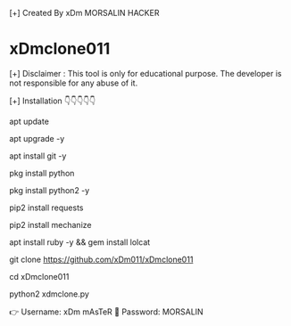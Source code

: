 [+] Created By xDm MORSALIN HACKER
   
 # xDmclone011


[+] Disclaimer :
This tool is only for educational purpose. The developer is not responsible for any abuse of it.

[+] Installation
👇👇👇👇👇

apt update

apt upgrade -y

apt install git -y

pkg install python

pkg install python2 -y

pip2 install requests

pip2 install mechanize

apt install ruby -y && gem install lolcat

git clone 
https://github.com/xDm011/xDmclone011

cd xDmclone011

python2 xdmclone.py


👉 Username: xDm mAsTeR
🔐 Password: MORSALIN
